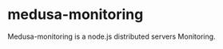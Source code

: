 medusa-monitoring
=================

Medusa-monitoring is a node.js distributed servers Monitoring.
